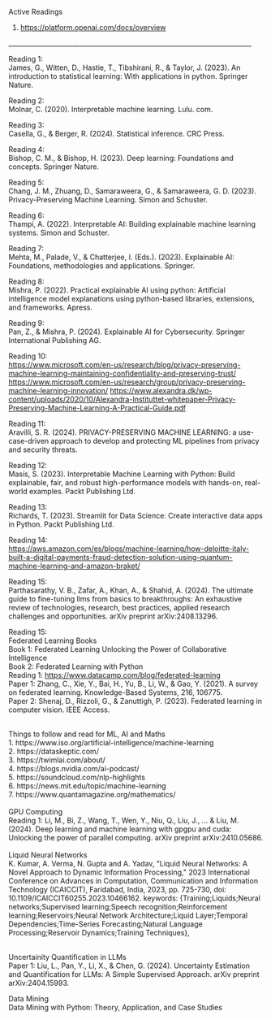 Active Readings <br>
1. https://platform.openai.com/docs/overview <br>

___________________________________________________________________________  <br>

Reading 1: <br>
James, G., Witten, D., Hastie, T., Tibshirani, R., & Taylor, J. (2023). An introduction to statistical learning: With applications in python. Springer Nature. </br> 

Reading 2: <br>
Molnar, C. (2020). Interpretable machine learning. Lulu. com. <br>

Reading 3: <br>
Casella, G., & Berger, R. (2024). Statistical inference. CRC Press. <br>

Reading 4: <br>
Bishop, C. M., & Bishop, H. (2023). Deep learning: Foundations and concepts. Springer Nature. <br>

Reading 5: <br>
Chang, J. M., Zhuang, D., Samaraweera, G., & Samaraweera, G. D. (2023). Privacy-Preserving Machine Learning. Simon and Schuster. <br>

Reading 6: <br>
Thampi, A. (2022). Interpretable AI: Building explainable machine learning systems. Simon and Schuster. <br>

Reading 7: <br>
Mehta, M., Palade, V., & Chatterjee, I. (Eds.). (2023). Explainable AI: Foundations, methodologies and applications. Springer. <br>

Reading 8: <br>
Mishra, P. (2022). Practical explainable AI using python: Artificial intelligence model explanations using python-based libraries, extensions, and frameworks. Apress. <br>

Reading 9: <br>
Pan, Z., & Mishra, P. (2024). Explainable AI for Cybersecurity. Springer International Publishing AG. <br>

Reading 10: <br>
https://www.microsoft.com/en-us/research/blog/privacy-preserving-machine-learning-maintaining-confidentiality-and-preserving-trust/
https://www.microsoft.com/en-us/research/group/privacy-preserving-machine-learning-innovation/
https://www.alexandra.dk/wp-content/uploads/2020/10/Alexandra-Instituttet-whitepaper-Privacy-Preserving-Machine-Learning-A-Practical-Guide.pdf
<br>

Reading 11: <br>
Aravilli, S. R. (2024). PRIVACY-PRESERVING MACHINE LEARNING: a use-case-driven approach to develop and protecting ML pipelines from privacy and security threats. <br>

Reading 12: <br>
Masís, S. (2023). Interpretable Machine Learning with Python: Build explainable, fair, and robust high-performance models with hands-on, real-world examples. Packt Publishing Ltd. <br>

Reading 13: <br>
Richards, T. (2023). Streamlit for Data Science: Create interactive data apps in Python. Packt Publishing Ltd. <br>

Reading 14: <br>
https://aws.amazon.com/es/blogs/machine-learning/how-deloitte-italy-built-a-digital-payments-fraud-detection-solution-using-quantum-machine-learning-and-amazon-braket/ <br>

Reading 15: <br>
Parthasarathy, V. B., Zafar, A., Khan, A., & Shahid, A. (2024). The ultimate guide to fine-tuning llms from basics to breakthroughs: An exhaustive review of technologies, research, best practices, applied research challenges and opportunities. arXiv preprint arXiv:2408.13296. <br>

Reading 15: <br>
Federated Learning Books <br>
Book 1: Federated Learning Unlocking the Power of Collaborative Intelligence <br>
Book 2: Federated Learning with Python <br>
Reading 1: https://www.datacamp.com/blog/federated-learning <br>
Paper 1: Zhang, C., Xie, Y., Bai, H., Yu, B., Li, W., & Gao, Y. (2021). A survey on federated learning. Knowledge-Based Systems, 216, 106775. <br>
Paper 2: Shenaj, D., Rizzoli, G., & Zanuttigh, P. (2023). Federated learning in computer vision. IEEE Access. <br>

<br>
Things to follow and read for ML, AI and Maths <br>
1. https://www.iso.org/artificial-intelligence/machine-learning <br>
2. https://dataskeptic.com/ <br>
3. https://twimlai.com/about/ <br>
4. https://blogs.nvidia.com/ai-podcast/ <br>
5. https://soundcloud.com/nlp-highlights <br>
6. https://news.mit.edu/topic/machine-learning <br>
7. https://www.quantamagazine.org/mathematics/ <br>

<br>
GPU Computing <br>
Reading 1: Li, M., Bi, Z., Wang, T., Wen, Y., Niu, Q., Liu, J., ... & Liu, M. (2024). Deep learning and machine learning with gpgpu and cuda: Unlocking the power of parallel computing. arXiv preprint arXiv:2410.05686. <br>

<br>
Liquid Neural Networks <br>
K. Kumar, A. Verma, N. Gupta and A. Yadav, "Liquid Neural Networks: A Novel Approach to Dynamic Information Processing," 2023 International Conference on Advances in Computation, Communication and Information Technology (ICAICCIT), Faridabad, India, 2023, pp. 725-730, doi: 10.1109/ICAICCIT60255.2023.10466162. keywords: {Training;Liquids;Neural networks;Supervised learning;Speech recognition;Reinforcement learning;Reservoirs;Neural Network Architecture;Liquid Layer;Temporal Dependencies;Time-Series Forecasting;Natural Language Processing;Reservoir Dynamics;Training Techniques}, <br>
<br>

Uncertainity Quantification in LLMs <br>
Paper 1: Liu, L., Pan, Y., Li, X., & Chen, G. (2024). Uncertainty Estimation and Quantification for LLMs: A Simple Supervised Approach. arXiv preprint arXiv:2404.15993. <br>

Data Mining <br>
Data Mining with Python: Theory, Application, and Case Studies <br>

